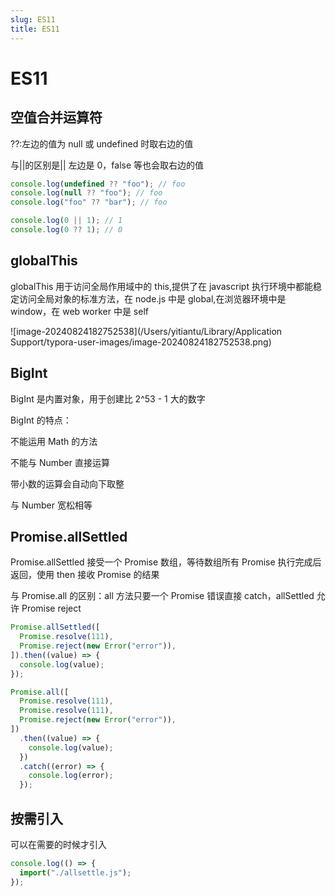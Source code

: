 ```yaml
---
slug: ES11
title: ES11
---
```


# ES11

## 空值合并运算符

??:左边的值为 null 或 undefined 时取右边的值

与||的区别是|| 左边是 0，false 等也会取右边的值

```javascript
console.log(undefined ?? "foo"); // foo
console.log(null ?? "foo"); // foo
console.log("foo" ?? "bar"); // foo

console.log(0 || 1); // 1
console.log(0 ?? 1); // 0
```

## globalThis

globalThis 用于访问全局作用域中的 this,提供了在 javascript 执行环境中都能稳定访问全局对象的标准方法，在 node.js 中是 global,在浏览器环境中是 window，在 web worker 中是 self

![image-20240824182752538](/Users/yitiantu/Library/Application Support/typora-user-images/image-20240824182752538.png)

## BigInt

BigInt 是内置对象，用于创建比 2^53 - 1 大的数字

BigInt 的特点：

不能运用 Math 的方法

不能与 Number 直接运算

带小数的运算会自动向下取整

与 Number 宽松相等

## Promise.allSettled

Promise.allSettled 接受一个 Promise 数组，等待数组所有 Promise 执行完成后返回，使用 then 接收 Promise 的结果

与 Promise.all 的区别：all 方法只要一个 Promise 错误直接 catch，allSettled 允许 Promise reject

```javascript
Promise.allSettled([
  Promise.resolve(111),
  Promise.reject(new Error("error")),
]).then((value) => {
  console.log(value);
});

Promise.all([
  Promise.resolve(111),
  Promise.resolve(111),
  Promise.reject(new Error("error")),
])
  .then((value) => {
    console.log(value);
  })
  .catch((error) => {
    console.log(error);
  });
```

## 按需引入

可以在需要的时候才引入

```javascript
console.log(() => {
  import("./allsettle.js");
});
```
